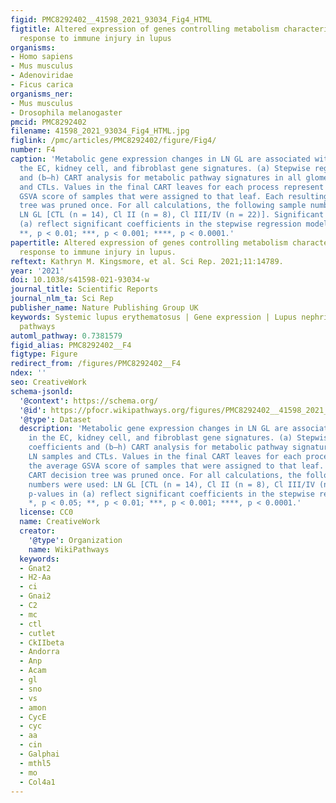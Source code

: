 ```yaml
---
figid: PMC8292402__41598_2021_93034_Fig4_HTML
figtitle: Altered expression of genes controlling metabolism characterizes the tissue
  response to immune injury in lupus
organisms:
- Homo sapiens
- Mus musculus
- Adenoviridae
- Ficus carica
organisms_ner:
- Mus musculus
- Drosophila melanogaster
pmcid: PMC8292402
filename: 41598_2021_93034_Fig4_HTML.jpg
figlink: /pmc/articles/PMC8292402/figure/Fig4/
number: F4
caption: 'Metabolic gene expression changes in LN GL are associated with changes in
  the EC, kidney cell, and fibroblast gene signatures. (a) Stepwise regression coefficients
  and (b–h) CART analysis for metabolic pathway signatures in all glomerular LN samples
  and CTLs. Values in the final CART leaves for each process represent the average
  GSVA score of samples that were assigned to that leaf. Each resulting CART decision
  tree was pruned once. For all calculations, the following sample numbers were used:
  LN GL [CTL (n = 14), Cl II (n = 8), Cl III/IV (n = 22)]. Significant p-values in
  (a) reflect significant coefficients in the stepwise regression model. *, p < 0.05;
  **, p < 0.01; ***, p < 0.001; ****, p < 0.0001.'
papertitle: Altered expression of genes controlling metabolism characterizes the tissue
  response to immune injury in lupus.
reftext: Kathryn M. Kingsmore, et al. Sci Rep. 2021;11:14789.
year: '2021'
doi: 10.1038/s41598-021-93034-w
journal_title: Scientific Reports
journal_nlm_ta: Sci Rep
publisher_name: Nature Publishing Group UK
keywords: Systemic lupus erythematosus | Gene expression | Lupus nephritis | Metabolic
  pathways
automl_pathway: 0.7381579
figid_alias: PMC8292402__F4
figtype: Figure
redirect_from: /figures/PMC8292402__F4
ndex: ''
seo: CreativeWork
schema-jsonld:
  '@context': https://schema.org/
  '@id': https://pfocr.wikipathways.org/figures/PMC8292402__41598_2021_93034_Fig4_HTML.html
  '@type': Dataset
  description: 'Metabolic gene expression changes in LN GL are associated with changes
    in the EC, kidney cell, and fibroblast gene signatures. (a) Stepwise regression
    coefficients and (b–h) CART analysis for metabolic pathway signatures in all glomerular
    LN samples and CTLs. Values in the final CART leaves for each process represent
    the average GSVA score of samples that were assigned to that leaf. Each resulting
    CART decision tree was pruned once. For all calculations, the following sample
    numbers were used: LN GL [CTL (n = 14), Cl II (n = 8), Cl III/IV (n = 22)]. Significant
    p-values in (a) reflect significant coefficients in the stepwise regression model.
    *, p < 0.05; **, p < 0.01; ***, p < 0.001; ****, p < 0.0001.'
  license: CC0
  name: CreativeWork
  creator:
    '@type': Organization
    name: WikiPathways
  keywords:
  - Gnat2
  - H2-Aa
  - ci
  - Gnai2
  - C2
  - mc
  - ctl
  - cutlet
  - CkIIbeta
  - Andorra
  - Anp
  - Acam
  - gl
  - sno
  - vs
  - amon
  - CycE
  - cyc
  - aa
  - cin
  - Galphai
  - mthl5
  - mo
  - Col4a1
---
```

